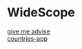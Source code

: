# WideScope

[give me advise](https://magnificent-melomakarona-af19ea.netlify.app)</br>
[countries-app](https://glittering-unicorn-5e6ecd.netlify.app)
